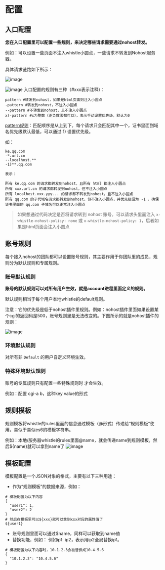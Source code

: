 # 配置
## 入口配置
**您在入口配置里可以配置一些规则，来决定哪些请求需要通过nohost转发。**

例如：可以设置一些页面不注入whistle小圆点，一些请求不转发到Nohost服务器。

具体请求链路如下所示：

![image](https://user-images.githubusercontent.com/9802379/70115398-89268880-169a-11ea-8ad9-f0fab305b633.png)

![image](https://user-images.githubusercontent.com/11450939/80209935-77ec1180-8665-11ea-909c-f45e0c6db636.png)
入口配置的规则有三种（#xxx表示注释）：
```
pattern #转发到nohost，如果是html页面则注入小圆点
-pattern #转发到nohost，不注入小圆点
--pattern #不转发到nohost，且不注入小圆点
x)-pattern #x为整数（正负数零都可以），表示手动设置优先级，默认为0
```
[pattern规则](https://wproxy.org/whistle/pattern.html)：匹配顺序是从上到下，每个请求只会匹配其中一个，证书里面到域名优先级默认最低，可以通过 1) 设置优先级。

如：
```
ke.qq.com
-*.url.cn
--localhost.**
-1)**.qq.com

表示：

所有 ke.qq.com 的请求都转发到nohost，且所有 html 都注入小圆点
所有 xxx.url.cn 的请求都转发到nohost，但不注入小圆点
所有 localhost.xxx.yyy... 的请求都不转发到nohost，且不注入小圆点
所有 qq.com 的子代域名请求都转发到nohost，但不注入小圆点，并优先级设为 -1 ，确保证书里面的 qq.com 子域名可以正常注入小圆点
```

> 如果想通过代码决定是否将请求转到 nohost 账号，可以请求头里面注入 `x-whistle-nohost-policy: none` 或 `x-whistle-nohost-policy: 1`，后者如果是html页面会注入小圆点

## 账号规则
每个接入nohost的团队都可以设置账号规则，其主要作用于你团队里的成员，规则分为默认规则和专属规则。

### 账号默认规则
**账号的默认规则可以对所有用户生效，就是account进程里面定义的规则。**

默认规则相当于每个用户本地whistle的default规则。

注意：它的优先级是低于nohost插件里规则。例如：nohost插件里面如果设置某个cgi的返回码是500，账号规则里是无法改变的。下图所示的就是nohost插件的规则：

![image](https://user-images.githubusercontent.com/9802379/70145884-07574f00-16dc-11ea-8746-60da5ebd0883.png)

### 环境默认规则
对所有非 `Default` 的用户自定义环境生效。

### 特殊环境默认规则
账号的专属规则只有配置一些特殊规则时 才会生效。

例如：配置 cgi-a b，这种key value的形式

## 规则模板
规则模板将whistle的rules里面的信息通过模板（@形式）传递给“规则模板”使用，类似于类似es6的模板字符串。

例如：本地/服务器whistle的rules里面@name，就会传递name到规则模板，然后${name}就可以拿到name了
![image](https://user-images.githubusercontent.com/9802379/70147394-1390db80-16df-11ea-8074-274bf278cc75.png)

## 模板配置
模板配置是一个JSON对象的格式，主要有以下三种用途：
- 作为“规则模板”的数据来源，例如：
```
# 模板配置为以下内容
{
  "user1": 1,
  "user2": 2
}
# 然后在模板里可以${xxx}就可以拿到xxx对应的属性值了
${user1}
```
- 账号规则里面可以通过$name，同样可以获取到name值
- 替换功能，例如：
例如ip1: ip2，表示用ip2全局替换ip1。
```
# 模板配置为以下内容时，10.1.2.3会被替换成10.4.5.6
{
  "10.1.2.3": "10.4.5.6"
}
```
